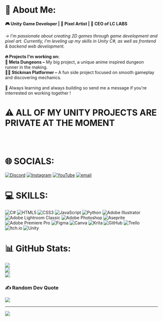 # 💫 About Me:
**🎮 Unity Game Developer | 🎨 Pixel Artist | 🏢 CEO of LC LABS**
<br><br>
*-> I'm passionate about creating 2D games through game development and pixel art. Currently, I'm leveling up my skills in Unity C#, as well as frontend & backend web development.*
<br><br>__🔥 Projects I'm working on:__
<br>**🏰 Meta Dungeons –** My big project, a unique anime inspired dungeon runner in the making.
<br>**🏃‍♂️ Stickman Platformer –** A fun side project focused on smooth gameplay and discovering mechanics.
<br><br>🚀 Always learning and always building so send me a message if you're interrested on working together !<br>

# ⚠️ ALL OF MY UNITY PROJECTS ARE PRIVATE AT THE MOMENT
<br>
<br>

# 🌐 SOCIALS:
[![Discord](https://img.shields.io/badge/Discord-%237289DA.svg?logo=discord&logoColor=white)](https://discord.gg/https://discord.gg/q8ZfJ5D8UN) [![Instagram](https://img.shields.io/badge/Instagram-%23E4405F.svg?logo=Instagram&logoColor=white)](https://instagram.com/lc_labs_studios) [![YouTube](https://img.shields.io/badge/YouTube-%23FF0000.svg?logo=YouTube&logoColor=white)](https://youtube.com/@@lc_labs) [![email](https://img.shields.io/badge/Email-D14836?logo=gmail&logoColor=white)](mailto:leoncarter4200@gmail.com) 

# 💻 SKILLS:
![C#](https://img.shields.io/badge/c%23-%23239120.svg?style=for-the-badge&logo=csharp&logoColor=white) ![HTML5](https://img.shields.io/badge/html5-%23E34F26.svg?style=for-the-badge&logo=html5&logoColor=white) ![CSS3](https://img.shields.io/badge/css3-%231572B6.svg?style=for-the-badge&logo=css3&logoColor=white) ![JavaScript](https://img.shields.io/badge/javascript-%23323330.svg?style=for-the-badge&logo=javascript&logoColor=%23F7DF1E) ![Python](https://img.shields.io/badge/python-3670A0?style=for-the-badge&logo=python&logoColor=ffdd54) ![Adobe Illustrator](https://img.shields.io/badge/adobe%20illustrator-%23FF9A00.svg?style=for-the-badge&logo=adobe%20illustrator&logoColor=white) ![Adobe Lightroom Classic](https://img.shields.io/badge/Adobe%20Lightroom%20Classic-31A8FF.svg?style=for-the-badge&logo=Adobe%20Lightroom%20Classic&logoColor=white) ![Adobe Photoshop](https://img.shields.io/badge/adobe%20photoshop-%2331A8FF.svg?style=for-the-badge&logo=adobe%20photoshop&logoColor=white) ![Aseprite](https://img.shields.io/badge/Aseprite-FFFFFF?style=for-the-badge&logo=Aseprite&logoColor=#7D929E) ![Adobe Premiere Pro](https://img.shields.io/badge/Adobe%20Premiere%20Pro-9999FF.svg?style=for-the-badge&logo=Adobe%20Premiere%20Pro&logoColor=white) ![Figma](https://img.shields.io/badge/figma-%23F24E1E.svg?style=for-the-badge&logo=figma&logoColor=white) ![Canva](https://img.shields.io/badge/Canva-%2300C4CC.svg?style=for-the-badge&logo=Canva&logoColor=white) ![Krita](https://img.shields.io/badge/Krita-203759?style=for-the-badge&logo=krita&logoColor=EEF37B) ![GitHub](https://img.shields.io/badge/github-%23121011.svg?style=for-the-badge&logo=github&logoColor=white) ![Trello](https://img.shields.io/badge/Trello-%23026AA7.svg?style=for-the-badge&logo=Trello&logoColor=white) ![Itch.io](https://img.shields.io/badge/Itch-%23FF0B34.svg?style=for-the-badge&logo=Itch.io&logoColor=white) ![Unity](https://img.shields.io/badge/unity-%23000000.svg?style=for-the-badge&logo=unity&logoColor=white)
# 📊 GitHub Stats:
![](https://github-readme-stats.vercel.app/api?username=8BallGuyz&theme=github_dark&hide_border=false&include_all_commits=false&count_private=false)<br/>
![](https://github-readme-streak-stats.herokuapp.com/?user=8BallGuyz&theme=github_dark&hide_border=false)<br/>
![](https://github-readme-stats.vercel.app/api/top-langs/?username=8BallGuyz&theme=github_dark&hide_border=false&include_all_commits=false&count_private=false&layout=compact)

### ✍️ Random Dev Quote
![](https://quotes-github-readme.vercel.app/api?type=horizontal&theme=tokyonight)

---
[![](https://visitcount.itsvg.in/api?id=8BallGuyz&icon=4&color=0)](https://visitcount.itsvg.in)

<!-- Proudly created with GPRM ( https://gprm.itsvg.in ) -->
